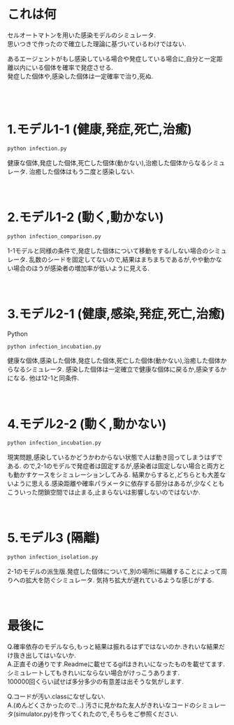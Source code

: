# これは何

セルオートマトンを用いた感染モデルのシミュレータ.<br>
思いつきで作ったので確立した理論に基づいているわけではない.<br>

あるエージェントがもし感染している場合や発症している場合に,自分と一定距離以内にいる個体を確率で発症させる.<br>
発症した個体や,感染した個体は一定確率で治り,死ぬ.<br>
<br><br><br>
# 1.モデル1-1 (健康,発症,死亡,治癒)

```bash
python infection.py
```

健康な個体,発症した個体,死亡した個体(動かない),治癒した個体からなるシミュレータ.
治癒した個体はもう二度と感染しない.
<br><br><br>
# 2.モデル1-2 (動く,動かない)

```bash
python infection_comparison.py
```

1-1モデルと同様の条件で,発症した個体について移動をする/しない場合のシミュレータ.
乱数のシードを固定してないので,結果はまちまちであるが,やや動かない場合のほうが感染者の増加率が低いように見える.
<br><br><br>
# 3.モデル2-1 (健康,感染,発症,死亡,治癒)
Python
```bash
python infection_incubation.py
```

健康な個体,感染した個体,発症した個体,死亡した個体(動かない),治癒した個体からなるシミュレータ.
感染した個体は一定確立で健康な個体に戻るか,感染するかになる.
他は12-1と同条件.
<br><br><br>
# 4.モデル2-2 (動く,動かない)

```bash
python infection_incubation.py
```
現実問題,感染しているかどうかわからない状態で人は動き回ってしまうはずである.
ので,2-1のモデルで発症者は固定するが,感染者は固定しない場合と両方とも動かすケースをシミュレーションしてみる.
結果からすると,どちらとも大差ないように思える.感染距離や確率パラメータに依存する部分はあるが,少なくともこういった閉鎖空間では止まる,止まらないは影響しないのではないか.
<br><br><br>

# 5.モデル3 (隔離)

```bash
python infection_isolation.py
```

2-1のモデルの派生版.発症した個体について,別の場所に隔離することによって周りへの拡大を防ぐシミュレータ.
気持ち拡大が遅れているような感じがする.
<br><br><br>

# 最後に

Q.確率依存のモデルなら,もっと結果は振れるはずではないのか.きれいな結果だけ抜き出してはいないか.<br>
A.正直その通りです.Readmeに載せてるgifはきれいになったものを載せてます.シミュレートしてもきれいにならない場合がけっこうあります.<br>
  100000回くらい試せば多分多少の有意差は出そうな気がします.<br>

Q.コードが汚い.classになぜしない.<br>
A.(めんどくさかったので...) 汚さに見かねた友人がきれいなコードのシミュレータ(simulator.py)を作ってくれたので,そちらをご参照ください.







